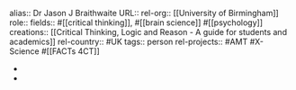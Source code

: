 alias:: Dr Jason J Braithwaite
URL::
rel-org:: [[University of Birmingham]]
role::
fields:: #[[critical thinking]], #[[brain science]] #[[psychology]]
creations:: [[Critical Thinking, Logic and Reason - A guide for students and academics]]
rel-country:: #UK
tags:: person
rel-projects:: #AMT #X-Science #[[FACTs 4CT]]



-
-
